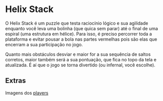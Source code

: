 [](https://github.com/dfilitto/UnityHelixStack/blob/main/Unity%20-%20HELIX%20STACK%20GAME.jpg?raw=true)
# Helix Stack

O Helix Stack é um puzzle que testa raciocínio lógico e sua agilidade enquanto você leva uma bolinha (que quica sem parar) até o final de uma espiral (uma estrutura em hélice). Para isso, é preciso percorrer toda a plataforma e evitar pousar a bola nas partes vermelhas pois são elas que encerram a sua participação no jogo. 

Quanto mais obstáculos desviar e maior for a sua sequência de saltos corretos, maior também será a sua pontuação, que fica no topo da tela e atualizada. É aí que o jogo se torna divertido (ou infernal, você escolhe).

## Extras
Imagens dos [players](https://www.canva.com/design/DAFKd_FhUZI/VhyNvo1JWZ4vqG-Jw_O2YQ/view?utm_content=DAFKd_FhUZI&utm_campaign=designshare&utm_medium=link2&utm_source=sharebutton)
